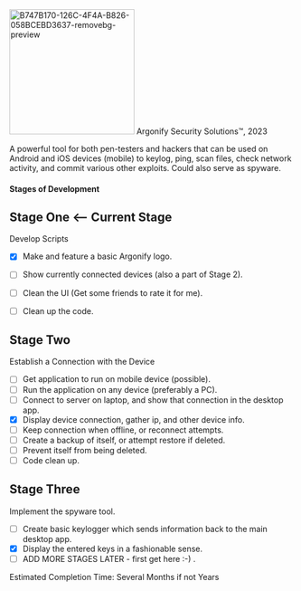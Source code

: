 <img width="221" alt="B747B170-126C-4F4A-B826-058BCEBD3637-removebg-preview" src="https://user-images.githubusercontent.com/120230397/227724018-9b1fcdbf-2eb3-4677-a9a0-6325e89e0449.png">
Argonify Security Solutions™, 2023

A powerful tool for both pen-testers and hackers that can be used on Android and iOS devices (mobile) to keylog, ping, scan files, check network activity, and commit various other exploits. Could also serve as spyware. 


#### Stages of Development

## Stage One <-- Current Stage
Develop Scripts
- [X] Make and feature a basic Argonify logo.
- [ ] Show currently connected devices (also a part of Stage 2).
- [ ] Clean the UI (Get some friends to rate it for me).
- [ ] Clean up the code.


## Stage Two
Establish a Connection with the Device
- [ ] Get application to run on mobile device (possible).
- [ ] Run the application on any device (preferably a PC).
- [ ] Connect to server on laptop, and show that connection in the desktop app.
- [X] Display device connection, gather ip, and other device info.
- [ ] Keep connection when offline, or reconnect attempts. 
- [ ] Create a backup of itself, or attempt restore if deleted. 
- [ ] Prevent itself from being deleted.
- [ ] Code clean up.

## Stage Three
Implement the spyware tool. 
- [ ] Create basic keylogger which sends information back to the main desktop app.
- [X] Display the entered keys in a fashionable sense. 
- [ ] ADD MORE STAGES LATER - first get here :-) .

Estimated Completion Time: Several Months if not Years
